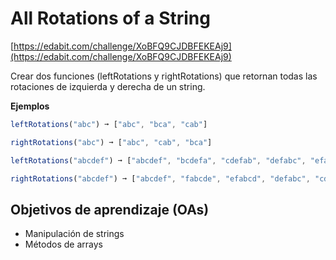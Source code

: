 # All Rotations of a String

[https://edabit.com/challenge/XoBFQ9CJDBFEKEAj9](https://edabit.com/challenge/XoBFQ9CJDBFEKEAj9)

Crear dos funciones (leftRotations y rightRotations) que retornan todas las rotaciones de izquierda y derecha de un string.

__Ejemplos__

```js
leftRotations("abc") ➞ ["abc", "bca", "cab"]

rightRotations("abc") ➞ ["abc", "cab", "bca"]

leftRotations("abcdef") ➞ ["abcdef", "bcdefa", "cdefab", "defabc", "efabcd", "fabcde"]

rightRotations("abcdef") ➞ ["abcdef", "fabcde", "efabcd", "defabc", "cdefab", "bcdefa"]
```

## Objetivos de aprendizaje (OAs)

- Manipulación de strings
- Métodos de arrays
